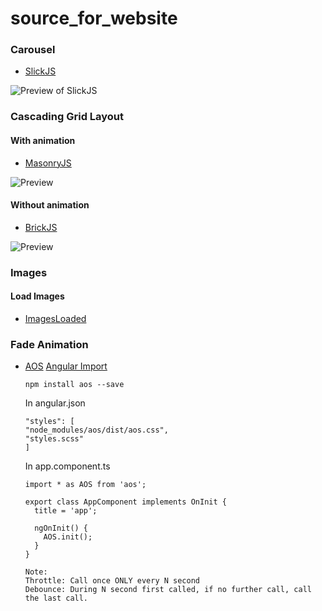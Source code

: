 # source_for_website

### Carousel
- [SlickJS](http://kenwheeler.github.io/slick/)

![Preview of SlickJS](https://tips.zoego.tech/wp-content/uploads/tools_slick02.png)

### Cascading Grid Layout
#### With animation
- [MasonryJS](https://masonry.desandro.com/)

![Preview](http://i.imgur.com/iFBSB1t.jpg)

#### Without animation
- [BrickJS](http://callmecavs.com/bricks.js/)

![Preview](https://cdn.freebiesbug.com/wp-content/uploads/2016/02/bricks-js-masonry-580x435.jpg)

### Images
#### Load Images
- [ImagesLoaded](https://imagesloaded.desandro.com/)

### Fade Animation
- [AOS](https://github.com/michalsnik/aos) [Angular Import](https://stackoverflow.com/a/47291014)
  ```
  npm install aos --save
  ```
  In angular.json
  ```
  "styles": [
  "node_modules/aos/dist/aos.css",
  "styles.scss"
  ]
  ```
  In app.component.ts
  ```
  import * as AOS from 'aos';
  
  export class AppComponent implements OnInit {
    title = 'app';

    ngOnInit() {
      AOS.init();
    }
  }
  ```
  ```
  Note: 
  Throttle: Call once ONLY every N second
  Debounce: During N second first called, if no further call, call the last call.
  ```
